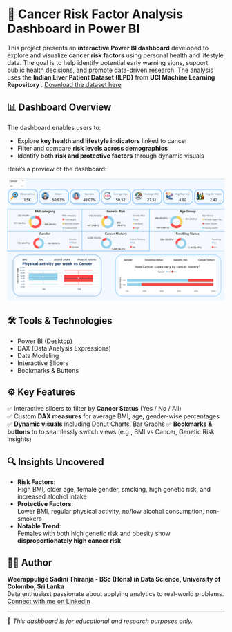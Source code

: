 # 🎯 Cancer Risk Factor Analysis Dashboard in Power BI

This project presents an **interactive Power BI dashboard** developed to explore and visualize **cancer risk factors** using personal health and lifestyle data. The goal is to help identify potential early warning signs, support public health decisions, and promote data-driven research.
The analysis uses the **Indian Liver Patient Dataset (ILPD)** from **UCI Machine Learning Repository** .
[Download the dataset here](https://www.kaggle.com/datasets/rabieelkharoua/cancer-prediction-dataset)

## 📊 Dashboard Overview

The dashboard enables users to:
- Explore **key health and lifestyle indicators** linked to cancer
- Filter and compare **risk levels across demographics**
- Identify both **risk and protective factors** through dynamic visuals


Here’s a preview of the dashboard:

![Dashboard Overview](cancer_risk_visualization.png)

## 🛠️ Tools & Technologies
- Power BI (Desktop)
- DAX (Data Analysis Expressions)
- Data Modeling
- Interactive Slicers
- Bookmarks & Buttons

## ⚙️ Key Features
✅ Interactive slicers to filter by **Cancer Status** (Yes / No / All)  
✅ Custom **DAX measures** for average BMI, age, gender-wise percentages  
✅ **Dynamic visuals** including Donut Charts, Bar Graphs
✅ **Bookmarks & buttons** to to seamlessly switch views (e.g., BMI vs Cancer, Genetic Risk insights)  
 
## 🔍 Insights Uncovered

- **Risk Factors**:  
  High BMI, older age, female gender, smoking, high genetic risk, and increased alcohol intake  
- **Protective Factors**:  
  Lower BMI, regular physical activity, no/low alcohol consumption, non-smokers  
- **Notable Trend**:  
  Females with both high genetic risk and obesity show **disproportionately high cancer risk**

## 👩‍💻 Author

**Weerappulige Sadini Thiranja - BSc (Hons) in Data Science, University of Colombo, Sri Lanka**  
Data enthusiast passionate about applying analytics to real-world problems.  
[Connect with me on LinkedIn](https://www.linkedin.com/in/sadini-thiranja-b028662a1/)

---

📌 *This dashboard is for educational and research purposes only.*
